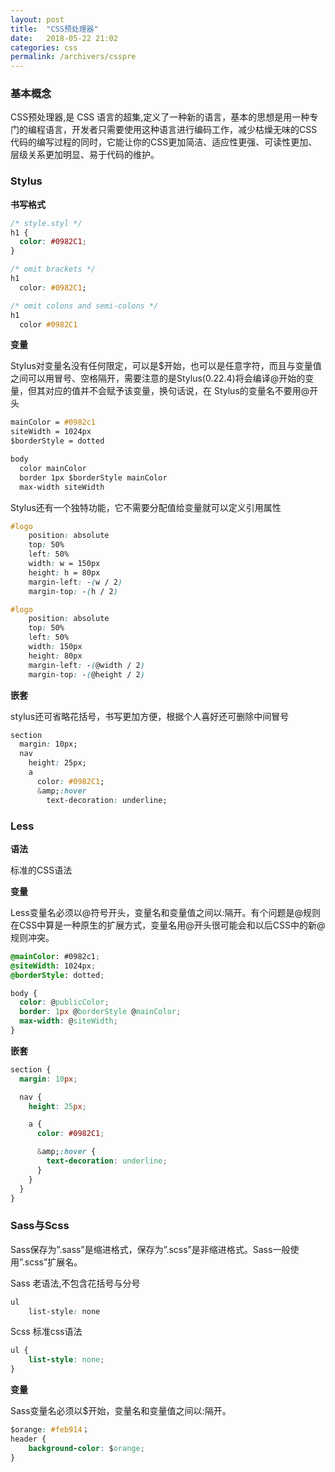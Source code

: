 ```yaml
---
layout: post
title:  "CSS预处理器"
date:   2018-05-22 21:02
categories: css
permalink: /archivers/csspre
---
```

### 基本概念

CSS预处理器,是 CSS 语言的超集,定义了一种新的语言，基本的思想是用一种专门的编程语言，开发者只需要使用这种语言进行编码工作，减少枯燥无味的CSS代码的编写过程的同时，它能让你的CSS更加简洁、适应性更强、可读性更加、层级关系更加明显、易于代码的维护。

### Stylus

**书写格式**

```css
/* style.styl */
h1 {
  color: #0982C1;
}

/* omit brackets */
h1
  color: #0982C1;

/* omit colons and semi-colons */
h1
  color #0982C1
```

**变量**

Stylus对变量名没有任何限定，可以是$开始，也可以是任意字符，而且与变量值之间可以用冒号、空格隔开，需要注意的是Stylus(0.22.4)将会编译@开始的变量，但其对应的值并不会赋予该变量，换句话说，在 Stylus的变量名不要用@开头

```css
mainColor = #0982c1
siteWidth = 1024px
$borderStyle = dotted

body
  color mainColor
  border 1px $borderStyle mainColor
  max-width siteWidth
```

Stylus还有一个独特功能，它不需要分配值给变量就可以定义引用属性
```css
#logo
    position: absolute
    top: 50%
    left: 50%
    width: w = 150px
    height: h = 80px
    margin-left: -(w / 2)
    margin-top: -(h / 2)
```
```css
#logo
    position: absolute
    top: 50%
    left: 50%
    width: 150px
    height: 80px
    margin-left: -(@width / 2)
    margin-top: -(@height / 2)
```

**嵌套**

stylus还可省略花括号，书写更加方便，根据个人喜好还可删除中间冒号
```css
section
  margin: 10px;
  nav
    height: 25px;
    a
      color: #0982C1;
      &amp;:hover
        text-decoration: underline;
```

### Less

**语法**

标准的CSS语法

**变量**

Less变量名必须以@符号开头，变量名和变量值之间以:隔开。有个问题是@规则在CSS中算是一种原生的扩展方式，变量名用@开头很可能会和以后CSS中的新@规则冲突。

```css
@mainColor: #0982c1;
@siteWidth: 1024px;
@borderStyle: dotted;

body {
  color: @publicColor;
  border: 1px @borderStyle @mainColor;
  max-width: @siteWidth;
}
```

**嵌套**

```css
section {
  margin: 10px;

  nav {
    height: 25px;

    a {
      color: #0982C1;

      &amp;:hover {
        text-decoration: underline;
      }
    }
  }
}
```

### Sass与Scss

Sass保存为”.sass”是缩进格式，保存为”.scss”是非缩进格式。Sass一般使用”.scss”扩展名。

Sass 老语法,不包含花括号与分号
```css
ul
    list-style: none
```
Scss 标准css语法
```css
ul {
    list-style: none;
}
```

**变量**

Sass变量名必须以$开始，变量名和变量值之间以:隔开。
```css
$orange: #feb914；
header {
    background-color: $orange;
}
```

